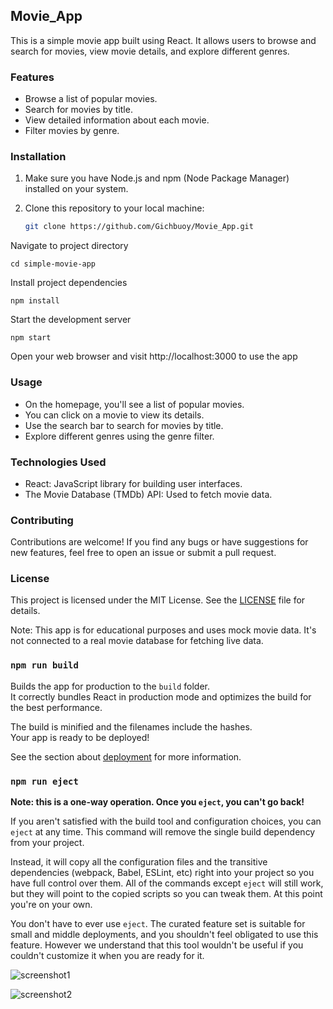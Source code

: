 ## Movie_App

This is a simple movie app built using React. It allows users to browse and search for movies, view movie details, and explore different genres.

### Features

- Browse a list of popular movies.
- Search for movies by title.
- View detailed information about each movie.
- Filter movies by genre.

### Installation

1. Make sure you have Node.js and npm (Node Package Manager) installed on your system.

2. Clone this repository to your local machine:

   ```bash
   git clone https://github.com/Gichbuoy/Movie_App.git


Navigate to project directory
```
cd simple-movie-app
```

Install project dependencies
```
npm install
```

Start the development server
```
npm start
```

Open your web browser and visit http://localhost:3000 to use the app


### Usage
* On the homepage, you'll see a list of popular movies. 
* You can click on a movie to view its details.
* Use the search bar to search for movies by title.
* Explore different genres using the genre filter.


### Technologies Used
* React: JavaScript library for building user interfaces.
* The Movie Database (TMDb) API: Used to fetch movie data.



### Contributing
Contributions are welcome! If you find any bugs or have suggestions for new features, feel free to open an issue or submit a pull request.

### License
This project is licensed under the MIT License. See the [LICENSE]() file for details.

Note: This app is for educational purposes and uses mock movie data. It's not connected to a real movie database for fetching live data.



### `npm run build`

Builds the app for production to the `build` folder.\
It correctly bundles React in production mode and optimizes the build for the best performance.

The build is minified and the filenames include the hashes.\
Your app is ready to be deployed!

See the section about [deployment](https://facebook.github.io/create-react-app/docs/deployment) for more information.

### `npm run eject`

**Note: this is a one-way operation. Once you `eject`, you can't go back!**

If you aren't satisfied with the build tool and configuration choices, you can `eject` at any time. This command will remove the single build dependency from your project.

Instead, it will copy all the configuration files and the transitive dependencies (webpack, Babel, ESLint, etc) right into your project so you have full control over them. All of the commands except `eject` will still work, but they will point to the copied scripts so you can tweak them. At this point you're on your own.

You don't have to ever use `eject`. The curated feature set is suitable for small and middle deployments, and you shouldn't feel obligated to use this feature. However we understand that this tool wouldn't be useful if you couldn't customize it when you are ready for it.


![screenshot1](https://github.com/Gichbuoy/Movie_App/blob/main/screenshot/Screenshot%20(48).png)

![screenshot2](https://github.com/Gichbuoy/Movie_App/blob/main/screenshot/Screenshot%20(49).png)
